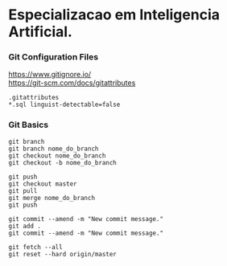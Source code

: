 # Especializacao em Inteligencia Artificial.  


### Git Configuration Files    
  
https://www.gitignore.io/  
https://git-scm.com/docs/gitattributes  
```
.gitattributes  
*.sql linguist-detectable=false  
```

### Git Basics  
  
```
git branch  
git branch nome_do_branch   
git checkout nome_do_branch  
git checkout -b nome_do_branch
  
git push  
git checkout master  
git pull  
git merge nome_do_branch  
git push  
  
git commit --amend -m "New commit message."
git add .
git commit --amend -m "New commit message."
  
git fetch --all    
git reset --hard origin/master
```   
